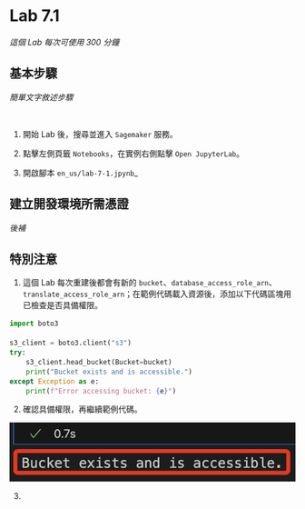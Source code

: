 # Lab 7.1

_這個 Lab 每次可使用 300 分鐘_

## 基本步驟

_簡單文字敘述步驟_

<br>

1. 開始 Lab 後，搜尋並進入 `Sagemaker` 服務。

2. 點擊左側頁籤 `Notebooks`，在實例右側點擊 `Open JupyterLab`。

3. 開啟腳本 `en_us/lab-7-1.jpynb`_

## 建立開發環境所需憑證

_後補_

## 特別注意

1. 這個 Lab 每次重建後都會有新的 `bucket`、`database_access_role_arn`、`translate_access_role_arn`；在範例代碼載入資源後，添加以下代碼區塊用已檢查是否具備權限。

```python
import boto3

s3_client = boto3.client("s3")
try:
    s3_client.head_bucket(Bucket=bucket)
    print("Bucket exists and is accessible.")
except Exception as e:
    print(f"Error accessing bucket: {e}")
```

2. 確認具備權限，再繼續範例代碼。

![](images/img_01.png)

3. 
